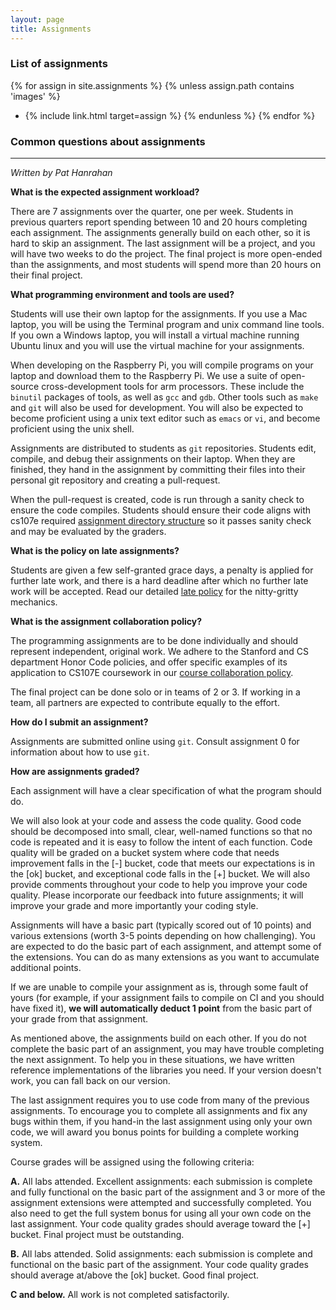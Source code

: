 ```yaml
---
layout: page
title: Assignments
---
```


### List of assignments

{% for assign in site.assignments %}
{% unless assign.path contains 'images' %}
- {% include link.html target=assign %}
{% endunless %}
{% endfor %}

### Common questions about assignments
---
*Written by Pat Hanrahan*

**What is the expected assignment workload?**

There are 7 assignments over the quarter, one per week.
Students in previous quarters report spending between 10 and 20 hours completing each assignment.
The assignments generally build on each other,
so it is hard to skip an assignment.
The last assignment will be a project, 
and you will have two weeks to do the project. 
The final project is more open-ended than the assignments,
and most students will spend more than 20 hours on their final project.

**What programming environment and tools are used?**

Students will use their own laptop for the assignments.
If you use a Mac laptop,
you will be using the Terminal program and unix command line tools.
If you own a Windows laptop,
you will install a virtual machine running Ubuntu linux 
and you will use the virtual machine for your assignments.

When developing on the Raspberry Pi,
you will compile programs on your laptop and download them to the Raspberry Pi.
We use a suite of open-source cross-development tools for arm processors.
These include the `binutil` packages of tools,
as well as `gcc` and `gdb`.
Other tools such as `make` and `git` will also be used for development.
You will also be expected to become proficient using 
a unix text editor such as `emacs` or `vi`,
and become proficient using the unix shell.

Assignments are distributed to students as `git` repositories.
Students edit, compile, and debug their assignments on their laptop.
When they are finished, 
they hand in the assignment by committing their files 
into their personal git repository 
and creating a pull-request.

When the pull-request is created, code is run through a sanity check 
to ensure the code compiles. Students should ensure their code aligns with 
cs107e required [assignment directory structure](dir_structure) so it 
passes sanity check and may be evaluated by the graders.

**What is the policy on late assignments?**

Students are given a few self-granted grace days, a penalty is applied for
further late work, and there is a hard deadline after which no further late
work will be accepted. Read our detailed [late policy](/policies/#late-policy)
for the nitty-gritty mechanics.

**What is the assignment collaboration policy?**

The programming assignments are to be done individually and should represent
independent, original work. We adhere to the Stanford and CS department Honor
Code policies, and offer specific examples of its application to CS107E
coursework in our [course collaboration
policy](/policies/#collaboration-policy).

The final project can be done solo or in teams of 2 or 3. If working in a team, all partners are expected to contribute equally to the effort.

**How do I submit an assignment?**

Assignments are submitted online using `git`. 
Consult assignment 0 for information about how to use `git`.

**How are assignments graded?**

Each assignment will have a clear specification of what the program should do.

We will also look at your code and assess the code quality.
Good code should be decomposed into small, clear, well-named functions so that 
no code is repeated and it is easy to follow the intent of each function.
Code quality will be graded on a bucket system where code that needs 
improvement falls in the [-] bucket, code that meets our expectations is in the 
[ok] bucket, and exceptional code falls in the [+] bucket.
We will also provide comments throughout your code 
to help you improve your code quality.
Please incorporate our feedback into future assignments;
it will improve your grade and more importantly your coding style.

Assignments will have a basic part (typically scored out of 10 points) and various extensions (worth 3-5 points depending on how challenging).  You are expected to do the basic part of each assignment, and attempt some of the extensions.
You can do as many extensions as you want to accumulate additional points.

If we are unable to compile your assignment as is, through some fault
of yours (for example, if your assignment fails to compile on CI and
you should have fixed it), **we will automatically deduct 1 point**
from the basic part of your grade from that assignment.

As mentioned above, the assignments build on each other.
If you do not complete the basic part of an assignment,
you may have trouble completing the next assignment.
To help you in these situations, we have written
reference implementations of the libraries you need.
If your version doesn't work,
you can fall back on our version.

The last assignment requires you to use code from
many of the previous assignments.
To encourage you to complete all assignments and fix any bugs within them,
if you hand-in the last assignment using only your own code,
we will award you bonus points for building a complete working system. 

Course grades will be assigned using the following criteria:

**A.** All labs attended. Excellent assignments: each submission is complete and fully functional on the basic part of the assignment and 3 or more of the assignment extensions were attempted and successfully completed.
You also need to get the full system bonus for using all your own code on the last assignment. Your code quality grades should average toward the [+] bucket.  Final project must be outstanding.

**B.** All labs attended. Solid assignments: each submission is complete and functional on the basic part of the assignment.
Your code quality grades should average at/above the [ok] bucket. Good final project.

**C and below.** All work is not completed satisfactorily.

<!---
**What is the final project?**

See the [Final Project](project) page.
-->
